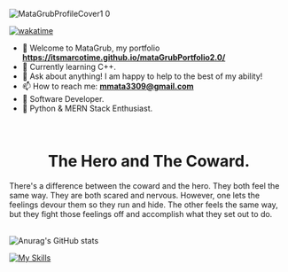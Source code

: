 ![MataGrubProfileCover1 0](https://github.com/itsmarcotime/mataGrubPortfolio2.0/assets/101440634/e53a0ffa-5b6a-4b5a-b4e8-306996983f45)

[![wakatime](https://wakatime.com/badge/user/585950c0-041e-49fd-8fc9-9b2236a94f87.svg)](https://wakatime.com/@585950c0-041e-49fd-8fc9-9b2236a94f87)

- 👾 Welcome to MataGrub, my portfolio **https://itsmarcotime.github.io/mataGrubPortfolio2.0/**
- 🌱 Currently learning C++.
- 💬 Ask about anything! I am happy to help to the best of my ability!
- 📫 How to reach me: **mmata3309@gmail.com**
- 🧙 Software Developer. 
- 🐍 Python & MERN Stack Enthusiast.
<br />
<h1 align="center">The Hero and The Coward.</h1> 
There's a difference between the coward and the hero. They both feel the same way. They are both scared and nervous. However, one lets the feelings devour them so they run and hide. The other feels the same way, but they fight those feelings off and accomplish what they set out to do.
<br />
<br />

![Anurag's GitHub stats](https://github-readme-stats-eight-theta.vercel.app/api?username=itsmarcotime&show_icons=true&theme=dark)

[![My Skills](https://skillicons.dev/icons?i=html,css,js,py,cpp,apollo,bash,bootstrap,docker,angular,nextjs,express,firebase,flask,git,github,gitlab,jest,jquery,linkedin,discord,figma,postman,mongodb,mysql,nodejs,powershell,raspberrypi,react,stackoverflow,vscode)](https://skillicons.dev)